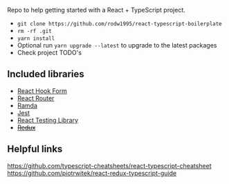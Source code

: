 Repo to help getting started with a React + TypeScript project.

- ```git clone https://github.com/rodw1995/react-typescript-boilerplate```
- ```rm -rf .git```
- ```yarn install```
- Optional run ```yarn upgrade --latest``` to upgrade to the latest packages
- Check project TODO's

## Included libraries

- [React Hook Form](https://react-hook-form.com/)
- [React Router](https://reacttraining.com/react-router/web/)
- [Ramda](https://ramdajs.com/docs/)
- [Jest](https://jestjs.io/docs/en/getting-started)
- [React Testing Library](https://testing-library.com/docs/react-testing-library/intro)
- ~~[Redux](https://redux.js.org/introduction/getting-started)~~

## Helpful links
https://github.com/typescript-cheatsheets/react-typescript-cheatsheet
https://github.com/piotrwitek/react-redux-typescript-guide
